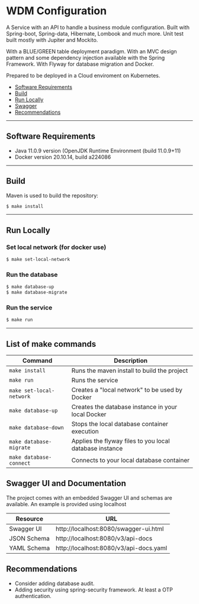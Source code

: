 # WDM Configuration

A Service with an API to handle a business module configuration. 
Built with Spring-boot, Spring-data, Hibernate, Lombook and much more.
Unit test built mostly with Jupiter and Mockito.

With a BLUE/GREEN table deployment paradigm. 
With an MVC design pattern and some dependency injection available with the Spring Framework.
With Flyway for database migration and Docker. 

Prepared to be deployed in a Cloud enviroment on Kubernetes. 

* [Software Requirements](#software-requirements)
* [Build](#build)
* [Run Locally](#run-locally)
* [Swagger](#swagger-ui-and-documentation)
* [Recommendations](#recommendations)
---
## Software Requirements

* Java 11.0.9 version (OpenJDK Runtime Environment (build 11.0.9+11)
* Docker version 20.10.14, build a224086

---
## Build

Maven is used to build the repository:

```bash
$ make install
```

---
## Run Locally
### Set local network (for docker use)
```bash
$ make set-local-network
```

### Run the database

```bash
$ make database-up
$ make database-migrate
```

### Run the service

```bash
$ make run
```
---
## List of make commands

| Command                 | Description                                             |
|-------------------------|---------------------------------------------------------|
| `make install`          | Runs the maven install to build the project             |
| `make run`              | Runs the service                                        |
| `make set-local-network`| Creates a "local network" to be used by Docker          |
| `make database-up`      | Creates the database instance in your local Docker      |
| `make database-down`    | Stops the local database container execution            |
| `make database-migrate` | Applies the flyway files to you local database instance |
| `make database-connect` | Connects to your local database container               |


## Swagger UI and Documentation

The project comes with an embedded Swagger UI and schemas are available. An example is provided using localhost

| Resource    | URL                                    |
|-------------|----------------------------------------|
| Swagger UI  | http://localhost:8080/swagger-ui.html  |
| JSON Schema | http://localhost:8080/v3/api-docs      |
| YAML Schema | http://localhost:8080/v3/api-docs.yaml |

## Recommendations

* Consider adding database audit. 
* Adding security using spring-security framework. At least a OTP authentication. 